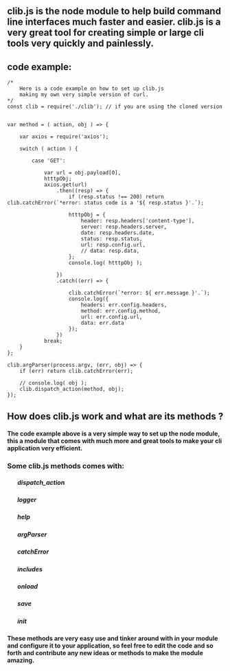 ## clib.js is the node module to help build command line interfaces much faster and easier. clib.js is a very great tool for creating simple or large cli tools very quickly and painlessly.

## code example:
```
/*
    Here is a code example on how to set up clib.js
    making my own very simple version of curl.
*/
const clib = require('./clib'); // if you are using the cloned version


var method = ( action, obj ) => {

    var axios = require('axios');

    switch ( action ) {

        case 'GET':

            var url = obj.payload[0],
            htttpObj;
            axios.get(url)
                .then((resp) => {
                    if (resp.status !== 200) return clib.catchError(`*error: status code is a '${ resp.status }'.`);

                    htttpObj = {
                        header: resp.headers['content-type'],
                        server: resp.headers.server,
                        date: resp.headers.date,
                        status: resp.status,
                        url: resp.config.url,
                        // data: resp.data,
                    };
                    console.log( htttpObj );

                })
                .catch((err) => {

                    clib.catchError(`*error: ${ err.message }'.`);
                    console.log({
                        headers: err.config.headers,
                        method: err.config.method,
                        url: err.config.url,
                        data: err.data
                    });
                })
            break;
    }
};

clib.argParser(process.argv, (err, obj) => {
    if (err) return clib.catchError(err);

    // console.log( obj );
    clib.dispatch_action(method, obj);
});

```
## How does clib.js work and what are its methods ?
#### The code example above is a very simple way to set up the node module, this a module that comes with much more and great tools to make your cli application very efficient.

### Some clib.js methods comes with:
<ul>
    <h5>dispatch_action</h5>
    <h5>logger</h5>
    <h5>help</h5>
    <h5>argParser</h5>
    <h5>catchError</h5>
    <h5>includes</h5>
    <h5>onload</h5>
    <h5>save</h5>
    <h5>init</h5>
</ul>

#### These methods are very easy use and tinker around with in your module and configure it to your application, so feel free to edit the code and so forth and contribute any new ideas or methods to make the module amazing.
